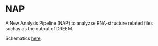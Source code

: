 # NAP
A New Analysis Pipeline (NAP) to analyzse RNA-structure related files suchas as the output of DREEM.

Schematics [here](https://app.diagrams.net/#G1CwejtYTqDz0-tcJYrwCuVOKjvJL6lYL3).

